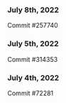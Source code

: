 ### July 8th, 2022

Commit #257740

### July 5th, 2022

Commit #314353


### July 4th, 2022

Commit #72281
